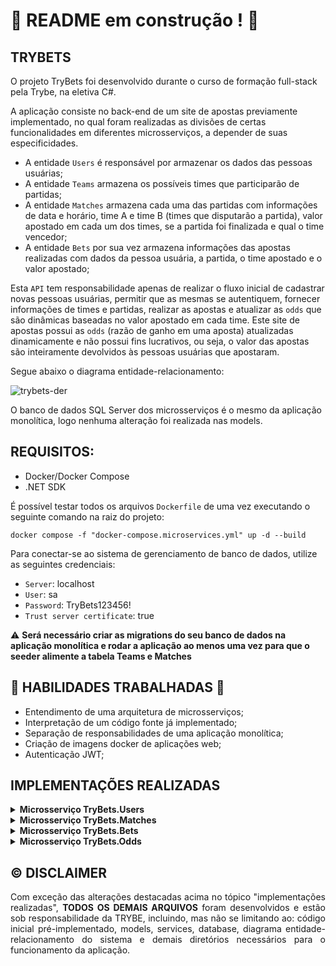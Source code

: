 # :construction: README em construção ! :construction:

## TRYBETS

O projeto TryBets foi desenvolvido durante o curso de formação full-stack pela Trybe, na eletiva C#.

A aplicação consiste no back-end de um site de apostas previamente implementado, no qual foram realizadas as divisões de certas funcionalidades em diferentes microsserviços, a depender de suas especificidades.

- A entidade `Users` é responsável por armazenar os dados das pessoas usuárias;
- A entidade `Teams` armazena os possíveis times que participarão de partidas;
- A entidade `Matches` armazena cada uma das partidas com informações de data e horário, time A e time B (times que disputarão a partida), valor apostado em cada um dos times, se a partida foi finalizada e qual o time vencedor;
- A entidade `Bets` por sua vez armazena informações das apostas realizadas com dados da pessoa usuária, a partida, o time apostado e o valor apostado;

Esta `API` tem responsabilidade apenas de realizar o fluxo inicial de cadastrar novas pessoas usuárias, permitir que as mesmas se autentiquem, fornecer informações de times e partidas, realizar as apostas e atualizar as `odds` que são dinâmicas baseadas no valor apostado em cada time. Este site de apostas possui as `odds` (razão de ganho em uma aposta) atualizadas dinamicamente e não possui fins lucrativos, ou seja, o valor das apostas são inteiramente devolvidos às pessoas usuárias que apostaram.

Segue abaixo o diagrama entidade-relacionamento:
  
![trybets-der](https://github.com/user-attachments/assets/89a9702f-6f01-42c7-905b-6355c27ba478)

O banco de dados SQL Server dos microsserviços é o mesmo da aplicação monolítica, logo nenhuma alteração foi realizada nas models.

## REQUISITOS:
- Docker/Docker Compose
- .NET SDK

É possível testar todos os arquivos `Dockerfile` de uma vez executando o seguinte comando na raiz do projeto:

```shell
docker compose -f "docker-compose.microservices.yml" up -d --build
```

Para conectar-se ao sistema de gerenciamento de banco de dados, utilize as seguintes credenciais:

- `Server`: localhost
- `User`: sa
- `Password`: TryBets123456!
- `Trust server certificate`: true

⚠️ **Será necessário criar as migrations do seu banco de dados na aplicação monolítica e rodar a aplicação ao menos uma vez para que o seeder alimente a tabela Teams e Matches**

## 📖 HABILIDADES TRABALHADAS 📖

- Entendimento de uma arquitetura de microsserviços;
- Interpretação de um código fonte já implementado;
- Separação de responsabilidades de uma aplicação monolítica;
- Criação de imagens docker de aplicações web;
- Autenticação JWT;

## IMPLEMENTAÇÕES REALIZADAS

<details>
<summary><strong>Microsserviço TryBets.Users</strong></summary>

- `TryBets.Users`: responsável pelo cadastro e login de pessoas usuárias
    - `Fonte:` /src/TryBets.Users
    - `Porta`: 5501
    - `Rotas`:
        - POST /user/signup
        - POST /user/login
</details>

<details>
<summary><strong>Microsserviço TryBets.Matches</strong></summary>

- `TryBets.Matches`: responsável pela visualização de times e partidas
    - `Fonte:` /src/TryBets.Matches
    - `Porta`: 5502
    - `Rotas`:
        - GET /team
        - GET /match/{finished}
</details>

<details>
<summary><strong>Microsserviço TryBets.Bets</strong></summary>

- `TryBets.Bets`: responsável pelo cadastro e visualização de apostas
    - `Fonte:` /src/TryBets.Bets
    - `Porta`: 5503
    - `Rotas`:
        - POST /bet
        - GET /bet/{BetId}
</details>

<details>
<summary><strong>Microsserviço TryBets.Odds</strong></summary>

- `TryBets.Odds`: responsável pela atualização das odds de cada partida. Este microsserviço é novo e não é acessível ao site. Ele será utilizado pelo microsserviço TryBets.Bets e será chamado por este toda vez que uma nova aposta for cadastrada.
    - `Fonte:` /src/TryBets.Odds
    - `Porta`: 5504
    - `Rotas`:
        - PATCH /odd/{matchId}/{TeamId}/{BetValue}
</details>

## ©️ DISCLAIMER

<div align="justify">
Com exceção das alterações destacadas acima no tópico "implementações realizadas", <b>TODOS OS DEMAIS ARQUIVOS</b> foram desenvolvidos e estão sob responsabilidade da TRYBE, incluindo, mas não se limitando ao: código inicial pré-implementado, models, services, database, diagrama entidade-relacionamento do sistema e demais diretórios necessários para o funcionamento da aplicação.
</div>
